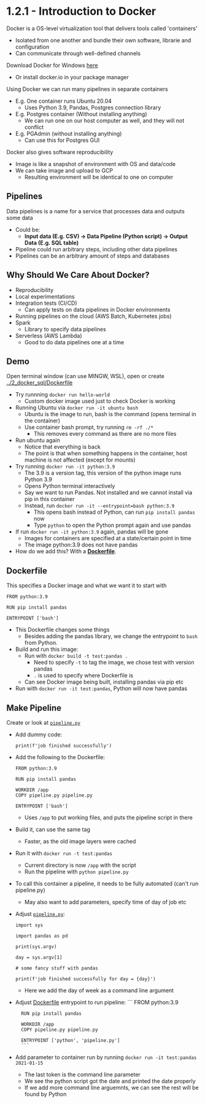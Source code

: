 # 1.2.1 - Introduction to Docker

Docker is a OS-level virtualization tool that delivers tools called 'containers'
- Isolated from one another and bundle their own software, librarie and configuration
- Can communicate through well-defined channels

Download Docker for Windows [here](https://www.docker.com/products/docker-desktop/)
- Or install docker.io in your package manager

Using Docker we can run many pipelines in separate containers
- E.g. One container runs Ubuntu 20.04
    - Uses Python 3.9, Pandas, Postgres connection library
- E.g. Postgres container (Without installing anything)
    - We can run one on our host computer as well, and they will not conflict
- E.g. PGAdmin (without installing anything)
    - Can use this for Postgres GUI

Docker also gives software reproducibility
- Image is like a snapshot of environment with OS and data/code
- We can take image and upload to GCP
    - Resulting environment will be identical to one on computer

## Pipelines

Data pipelines is a name for a service that processes data and outputs some data
- Could be:
    - **Input data (E.g. CSV) -> Data Pipeline (Python script) -> Output Data (E.g. SQL table)**
- Pipeline could run arbitrary steps, including other data pipelines
- Pipelines can be an arbitrary amount of steps and databases

## Why Should We Care About Docker?

- Reproducibility
- Local experimentations
- Integration tests (CI/CD)
    - Can apply tests on data pipelines in Docker environments
- Running pipelines on the cloud (AWS Batch, Kubernetes jobs)
- Spark
    - Library to specify data pipelines
- Serverless (AWS Lambda)
    - Good to do data pipelines one at a time

## Demo

Open terminal window (can use MINGW, WSL), open or create [../2_docker_sql/Dockerfile](../2_docker_sql/Dockerfile)
- Try runnning `docker run hello-world`
    - Custom docker image used just to check Docker is working
- Running Ubuntu via `docker run -it ubuntu bash`
    - Ubuntu is the image to run, bash is the command (opens terminal in the container)
    - Use container bash prompt, try running `rm -rf ./*`
        - This removes every command as there are no more files
- Run ubuntu again
    - Notice that everything is back
    - The point is that when something happens in the container, host machine is not affected (except for mounts)
- Try running `docker run -it python:3.9`
    - The 3.9 is a version tag, this version of the python image runs Python 3.9
    - Opens Python terminal interactively
    - Say we want to run Pandas. Not installed and we cannot install via pip in this container
    - Instead, run `docker run -it --entrypoint=bash python:3.9`
        - This opens bash instead of Python, can run `pip install pandas` now
        - Type `python` to open the Python prompt again and use pandas
- If run `docker run -it python:3.9` again, pandas will be gone
    - Images for containers are specified at a state/certain point in time
    - The image python:3.9 does not have pandas
- How do we add this? With a **[Dockerfile](../2_docker_sql/Dockerfile)**.

## Dockerfile

This specifies a Docker image and what we want it to start with
```
FROM python:3.9

RUN pip install pandas

ENTRYPOINT ['bash']
```
- This Dockerfile changes some things
    - Besides adding the pandas library, we change the entrypoint to `bash` from Python.
- Build and run this image:
    - Run with `docker build -t test:pandas .`
        - Need to specify `-t` to tag the image, we chose test with version pandas
        - `.` is used to specify where Dockerfile is
    - Can see Docker image being built, installing pandas via pip etc
- Run with `docker run -it test:pandas`, Python will now have pandas

## Make Pipeline

Create or look at [`pipeline.py`](../2_docker_sql/pipeline.py)
- Add dummy code:
    ```
    print(f'job finished successfully')
    ```
- Add the following to the Dockerfile:
    ```
    FROM python:3.9

    RUN pip install pandas

    WORKDIR /app
    COPY pipeline.py pipeline.py

    ENTRYPOINT ['bash']
    ```
    - Uses `/app` to put working files, and puts the pipeline script in there
- Build it, can use the same tag
    - Faster, as the old image layers were cached
- Run it with `docker run -t test:pandas`
    - Current directory is now `/app` with the script
    - Run the pipeline with `python pipeline.py`
- To call this container a pipeline, it needs to be fully automated (can't run pipeline.py)
    - May also want to add parameters, specify time of day of job etc

- Adjust [`pipeline.py`](../2_docker_sql/pipeline.py):
    ```
    import sys

    import pandas as pd

    print(sys.argv)

    day = sys.argv[1]

    # some fancy stuff with pandas

    print(f'job finished successfully for day = {day}')
    ```
    - Here we add the day of week as a command line argument
- Adjust [Dockerfile](../2_docker_sql/Dockerfile) entrypoint to run pipeline:
        ```
        FROM python:3.9

        RUN pip install pandas

        WORKDIR /app
        COPY pipeline.py pipeline.py

        ENTRYPOINT ['python', 'pipeline.py']
        ```
- Add parameter to container run by running `docker run -it test:pandas 2021-01-15`
    - The last token is the command line parameter
    - We see the python script got the date and printed the date properly
    - If we add more command line arguemnts, we can see the rest will be found by Python